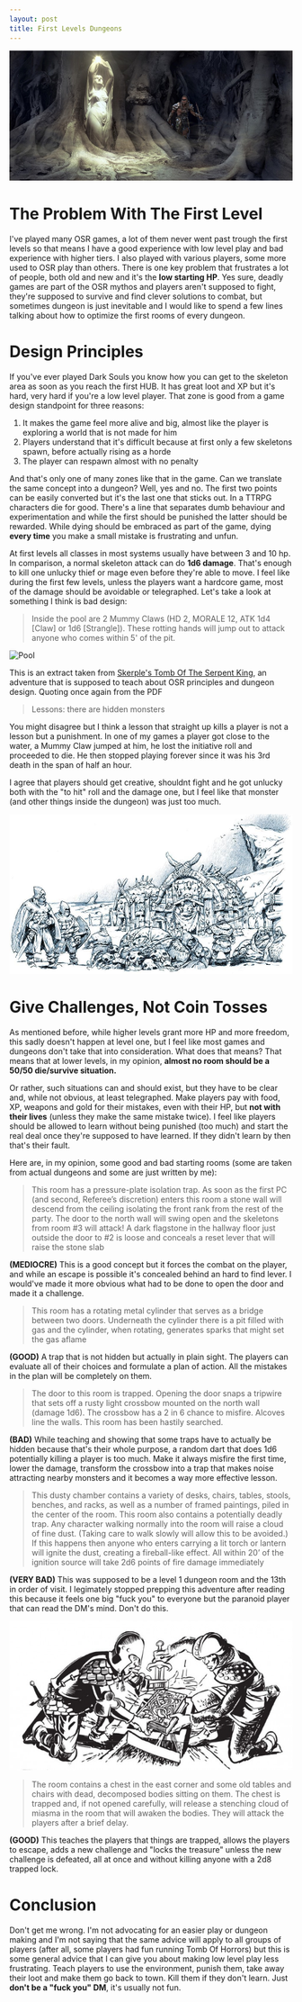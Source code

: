 ```yaml
---
layout: post
title: First Levels Dungeons
---
```


![Header](/images/dungeon_header.jfif)

# The Problem With The First Level
I've played many OSR games, a lot of them never went past trough the first levels so that means I have a good experience with low level play and bad experience with higher tiers. I also played with various players, some more used to OSR play than others. There is one key problem that frustrates a lot of people, both old and new and it's the **low starting HP**. Yes sure, deadly games are part of the OSR mythos and players aren't supposed to fight, they're supposed to survive and find clever solutions to combat, but sometimes dungeon is just inevitable and I would like to spend a few lines talking about how to optimize the first rooms of every dungeon.

<!--more--> 

# Design Principles 
If you've ever played Dark Souls you know how you can get to the skeleton area as soon as you reach the first HUB. It has great loot and XP but it's hard, very hard if you're a low level player. That zone is good from a game design standpoint for three reasons: 

1. It makes the game feel more alive and big, almost like the player is exploring a world that is not made for him
2. Players understand that it's difficult because at first only a few skeletons spawn, before actually rising as a horde
3. The player can respawn almost with no penalty

And that's only one of many zones like that in the game. Can we translate the same concept into a dungeon? Well, yes and no. The first two points can be easily converted but it's the last one that sticks out. In a TTRPG characters die for good. There's a line that separates dumb behaviour and experimentation and while the first should be punished the latter should be rewarded. While dying should be embraced as part of the game, dying **every time** you make a small mistake is frustrating and unfun. 

At first levels all classes in most systems usually have between 3 and 10 hp. In comparison, a normal skeleton attack can do **1d6 damage**. That's enough to kill one unlucky thief or mage even before they're able to move. I feel like during the first few levels, unless the players want a hardcore game, most of the damage should be avoidable or telegraphed. Let's take a look at something I think is bad design:


>Inside the pool are 2 Mummy Claws (HD 2, MORALE 12, ATK 1d4 [Claw] or 1d6 [Strangle]). These rotting hands will jump out to attack anyone who comes within 5' of the pit.

![Pool](https://i.imgur.com/Ul0Xq83.png)

This is an extract taken from [Skerple's Tomb Of The Serpent King](https://www.drivethrurpg.com/product/252934/Tomb-of-the-Serpent-Kings--Deluxe-Print-Edition), an adventure that is supposed to teach about OSR principles and dungeon design. Quoting once again from the PDF

>Lessons: there are hidden monsters

You might disagree but I think a lesson that straight up kills a player is not a lesson but a punishment. In one of my games a player got close to the water, a Mummy Claw jumped at him, he lost the initiative roll and proceeded to die. He then stopped playing forever since it was his 3rd death in the span of half an hour.

I agree that players should get creative, shouldnt fight and he got unlucky both with the "to hit" roll and the damage one, but I feel like that monster (and other things inside the dungeon) was just too much.

![Orcs](/images/orcs.jfif)

# Give Challenges, Not Coin Tosses
As mentioned before, while higher levels grant more HP and more freedom, this sadly doesn't happen at level one, but I feel like most games and dungeons don't take that into consideration. What does that means? That means that at lower levels, in my opinion, **almost no room should be a 50/50 die/survive situation.** 

Or rather, such situations can and should exist, but they have to be clear and, while not obvious, at least telegraphed. Make players pay with food, XP, weapons and gold for their mistakes, even with their HP, but **not with their lives** (unless they make the same mistake twice). I feel like players should be allowed to learn without being punished (too much) and start the real deal once they're supposed to have learned. If they didn't learn by then that's their fault. 

Here are, in my opinion, some good and bad starting rooms (some are taken from actual dungeons and some are just written by me):

>This room has a pressure-plate isolation trap. As soon as the first PC (and second, Referee’s discretion) enters this room a stone wall will descend from the ceiling isolating the front rank from the rest of the party. The door to the north wall will swing open and the skeletons from room #3 will attack! A dark flagstone in the hallway floor just outside the door to #2 is loose and conceals a reset lever that will raise the stone slab

**(MEDIOCRE)** This is a good concept but it forces the combat on the player, and while an escape is possible it's concealed behind an hard to find lever. I would've made it more obvious what had to be done to open the door and made it a challenge.

>This room has a rotating metal cylinder that serves as a bridge between two doors. Underneath the cylinder there is a pit filled with gas and the cylinder, when rotating, generates sparks that might set the gas aflame

**(GOOD)** A trap that is not hidden but actually in plain sight. The players can evaluate all of their choices and formulate a plan of action. All the mistakes in the plan will be completely on them.

>The door to this room is trapped. Opening the door snaps a tripwire that sets off a rusty light crossbow mounted on the north wall (damage 1d6). The crossbow has a 2 in 6 chance to misfire. Alcoves line the walls. This room has been hastily searched.

**(BAD)** While teaching and showing that some traps have to actually be hidden because that's their whole purpose, a random dart that does 1d6 potentially killing a player is too much. Make it always misfire the first time, lower the damage, transform the crossbow into a trap that makes noise attracting nearby monsters and it becomes a way more effective lesson. 

>This dusty chamber contains a variety of desks, chairs, tables, stools, benches, and racks, as well as a number of framed paintings, piled in the center of the room. This room also contains a potentially deadly trap. Any character walking normally into the room will raise a cloud of fine dust. (Taking care to walk slowly will allow this to be avoided.) If this happens  then anyone who enters carrying a lit torch or lantern will ignite the dust, creating a fireball-like effect. All within 20’ of the ignition source will take 2d6 points of fire damage immediately

**(VERY BAD)** This was supposed to be a level 1 dungeon room and the 13th in order of visit. I legimately stopped prepping this adventure after reading this because it feels one big "fuck you" to everyone but the paranoid player that can read the DM's mind. Don't do this. 

![Tome](/images/tome.jpg)

>The room contains a chest in the east corner and some old tables and chairs with dead, decomposed bodies sitting on them. The chest is trapped and, if not opened carefully, will release a stenching cloud of miasma in the room that will awaken the bodies. They will attack the players after a brief delay. 

**(GOOD)** This teaches the players that things are trapped, allows the players to escape, adds a new challenge and "locks the treasure" unless the new challenge is defeated, all at once and without killing anyone with a 2d8 trapped lock.

# Conclusion 
Don't get me wrong. I'm not advocating for an easier play or dungeon making and I'm not saying that the same advice will apply to all groups of players (after all, some players had fun running Tomb Of Horrors) but this is some general advice that I can give you about making low level play less frustrating. Teach players to use the environment, punish them, take away their loot and make them go back to town. Kill them if they don't learn. Just **don't be a "fuck you" DM**, it's usually not fun.
